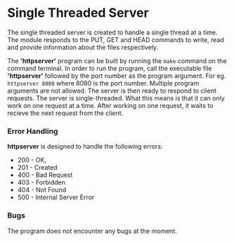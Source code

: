 # Single Threaded Server

The single threaded server is created to handle a single thread at a time. The module responds to the PUT, GET and HEAD commands to write, read and provide information about the files respectively.

The **'httpserver'** program can be built by running the `make` command on the command terminal.
In order to run the program, call the executable file **'httpserver'** followed by the port number as the program argument. For eg.
``httpserver 8080``
where 8080 is the port number. Multiple program arguments are not allowed. The server is then ready to respond to client requests.
The server is single-threaded. What this means is that it can only work on one request at a time. After working on one request, it waits to recieve the next request from the client.

### Error Handling

**httpserver** is designed to handle the following errors: 
* 200 - OK,
* 201 - Created
* 400 - Bad Request
* 403 - Forbidden
* 404 - Not Found
* 500 - Internal Server Error

### Bugs
The program does not encounter any bugs at the moment.
